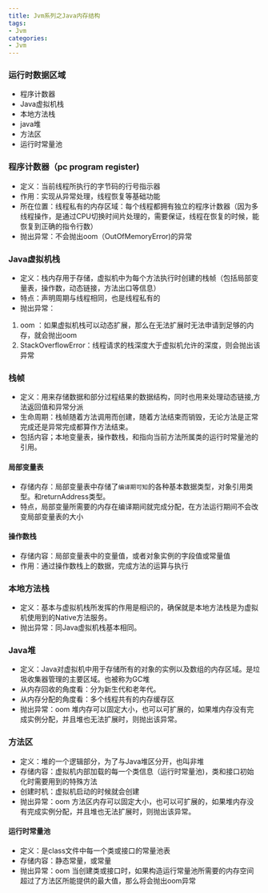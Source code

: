 ```yaml
---
title: Jvm系列之Java内存结构
tags:
- Jvm
categories:
- Jvm
---
```


### 运行时数据区域
- 程序计数器
- Java虚拟机栈
- 本地方法栈
- java堆
- 方法区
- 运行时常量池


### 程序计数器（pc program register)
 - 定义：当前线程所执行的字节码的行号指示器
 - 作用：实现从异常处理，线程恢复等基础功能
 - 所在位置：线程私有的内存区域：每个线程都拥有独立的程序计数器（因为多线程操作，是通过CPU切换时间片处理的，需要保证，线程在恢复的时候，能恢复到正确的指令行数）
 - 抛出异常：不会抛出oom（OutOfMemoryError)的异常
 
###  Java虚拟机栈
- 定义：栈内存用于存储，虚拟机中为每个方法执行时创建的栈帧（包括局部变量表，操作数，动态链接，方法出口等信息）
- 特点：声明周期与线程相同，也是线程私有的
- 抛出异常：
1. oom ：如果虚拟机栈可以动态扩展，那么在无法扩展时无法申请到足够的内存，就会抛出oom
2. StackOverflowError：线程请求的栈深度大于虚拟机允许的深度，则会抛出该异常

### 栈帧
- 定义：用来存储数据和部分过程结果的数据结构，同时也用来处理动态链接,方法返回值和异常分派
- 生命周期：栈帧随着方法调用而创建，随着方法结束而销毁，无论方法是正常完成还是异常完成都算作方法结束。
- 包括内容；本地变量表，操作数栈，和指向当前方法所属类的运行时常量池的引用。

#### 局部变量表
- 存储内存：局部变量表中存储了`编译期可知`的各种基本数据类型，对象引用类型。和returnAddress类型。
- 特点，局部变量所需要的内存在编译期间就完成分配，在方法运行期间不会改变局部变量表的大小

#### 操作数栈
- 存储内容：局部变量表中的变量值，或者对象实例的字段值或常量值
- 作用：通过操作数栈上的数据，完成方法的运算与执行

### 本地方法栈
- 定义：基本与虚拟机栈所发挥的作用是相识的，确保就是本地方法栈是为虚拟机使用到的Native方法服务。
- 抛出异常：同Java虚拟机栈基本相同。

### Java堆
- 定义：Java对虚拟机中用于存储所有的对象的实例以及数组的内存区域。是垃圾收集器管理的主要区域。也被称为GC堆
- 从内存回收的角度看：分为新生代和老年代。
- 从内存分配的角度看：多个线程共有的内存缓存区
- 抛出异常：oom 堆内存可以固定大小，也可以可扩展的，如果堆内存没有完成实例分配，并且堆也无法扩展时，则抛出该异常。

### 方法区
- 定义：堆的一个逻辑部分，为了与Java堆区分开，也叫非堆
- 存储内容：虚拟机内部加载的每一个类信息（运行时常量池)，类和接口初始化时需要用到的特殊方法
- 创建时机：虚拟机启动的时候就会创建
- 抛出异常：oom 方法区内存可以固定大小，也可以可扩展的，如果堆内存没有完成实例分配，并且堆也无法扩展时，则抛出该异常。

#### 运行时常量池
- 定义：是class文件中每一个类或接口的常量池表
- 存储内容：静态常量，或常量
- 抛出异常：oom 当创建类或接口时，如果构造运行常量池所需要的内存空间超过了方法区所能提供的最大值，那么将会抛出oom异常